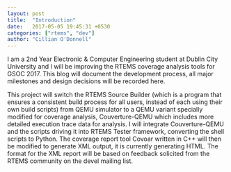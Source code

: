 ```yaml
---
layout: post
title:  "Introduction"
date:   2017-05-05 19:45:31 +0530
categories: ["rtems", "dev"]
author: "Cillian O'Donnell"
---
```

I am a 2nd Year Electronic & Computer Engineering student at Dublin City University and I will be improving the RTEMS coverage analysis tools for GSOC 2017. This blog will document the development process, all major milestones and design decisions will be recorded here.

This project will switch the RTEMS Source Builder (which is a program that ensures a consistent build process for all users, instead of each using their own build scripts) from QEMU simulator to a QEMU variant specially modified for coverage analysis, Couverture-QEMU which includes more detailed execution trace data for analysis. I will integrate Couverture-QEMU and the scripts driving it into RTEMS Tester framework, converting the shell scripts to Python. The coverage report tool Covoar written in C++ will then be modified to generate XML output, it is currently generating HTML. The format for the XML report will be based on feedback solicited from the RTEMS community on the devel mailing list.
